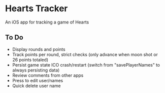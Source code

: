 # Hearts Tracker
An iOS app for tracking a game of Hearts

## To Do
- Display rounds and points
- Track points per round, strict checks (only advance when moon shot or 26 points totaled)
- Persist game state ICO crash/restart (switch from "savePlayerNames" to always persisting data)
- Review comments from other apps
- Press to edit user/names
- Quick delete user name
